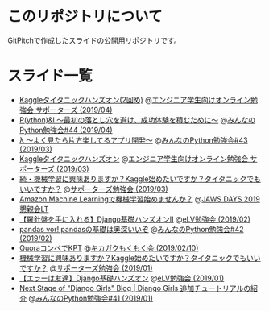 # このリポジトリについて
GitPitchで作成したスライドの公開用リポジトリです。

# スライド一覧

- [Kaggleタイタニックハンズオン(2回め)](https://gitpitch.com/ftnext/2019_slides/master?p=spz_online_titanic_handson2/) @[エンジニア学生向けオンライン勉強会 サポーターズ (2019/04)](https://talent.supporterz.jp/events/d7384737-e2a6-4dc9-bc5e-f90e17e0924e/)
- [P(ython)&I 〜最初の落とし穴を避け、成功体験を積むために〜](https://gitpitch.com/ftnext/2019_slides/master?p=stapy_Apr_Python_and_I/) @[みんなのPython勉強会#44 (2019/04)](https://startpython.connpass.com/event/112789/)
- [λ 〜よく見たら片方楽してるアプリ開発〜](https://gitpitch.com/ftnext/2019_slides/master?p=stapy_Mar_easy_lambda/) @[みんなのPython勉強会#43 (2019/03)](https://startpython.connpass.com/event/112788/)
- [Kaggleタイタニックハンズオン](https://gitpitch.com/ftnext/2019_slides/master?p=spz_online_titanic_handson/) @[エンジニア学生向けオンライン勉強会 サポーターズ (2019/03)](https://talent.supporterz.jp/events/2992699f-53ed-417b-abf7-7d7bba931037/)
- [続・機械学習に興味ありますか？Kaggle始めたいですか？タイタニックでもいいですか？](https://gitpitch.com/ftnext/2019_slides/master?p=spz_Mar_titanic_handson2/) @[サポーターズ勉強会 (2019/03)](https://supporterzcolab.com/event/740/)
- [Amazon Machine Learningで機械学習始めませんか？](https://gitpitch.com/ftnext/2019_slides/master?p=jaws_days_2019_amazonml/) @[JAWS DAYS 2019 懇親会LT](https://jawsdays2019.jaws-ug.jp/session/2077/)
- [【羅針盤を手に入れる】Django基礎ハンズオンⅡ](https://gitpitch.com/ftnext/2019_slides/master?p=elv_Feb_django_developcompass/) @[eLV勉強会 (2019/02)](https://elv.connpass.com/event/119181/)
- [pandas vor! pandasの基礎は奥深いいぞ](https://gitpitch.com/ftnext/2019_slides/master?p=stapy_Feb_pandas_basics/) @[みんなのPython勉強会#42 (2019/02)](https://startpython.connpass.com/event/112787/)
- [QuoraコンペでKPT](https://gitpitch.com/ftnext/2019_slides/master?p=kikamoku_Feb_quora_kpt/) @[キカガクもくもく会 (2019/02/10)](https://kikagaku.connpass.com/event/118556/)
- [機械学習に興味ありますか？Kaggle始めたいですか？タイタニックでもいいですか？](https://gitpitch.com/ftnext/2019_slides/master?p=spz_Jan_titanic_handson/) @[サポーターズ勉強会 (2019/01)](https://supporterzcolab.com/event/677/)
- [【エラーは友達】Django基礎ハンズオン](https://gitpitch.com/ftnext/2019_slides/master?p=elv_Jan_django_errorfriends/) @[eLV勉強会 (2019/01)](https://elv.connpass.com/event/114810/)
- [Next Stage of "Django Girls" Blog | Django Girls 追加チュートリアルの紹介](https://gitpitch.com/ftnext/2019_slides/master?p=stapy_Jan_django_girls_extensions/) @[みんなのPython勉強会#41 (2019/01)](https://startpython.connpass.com/event/112786/)

